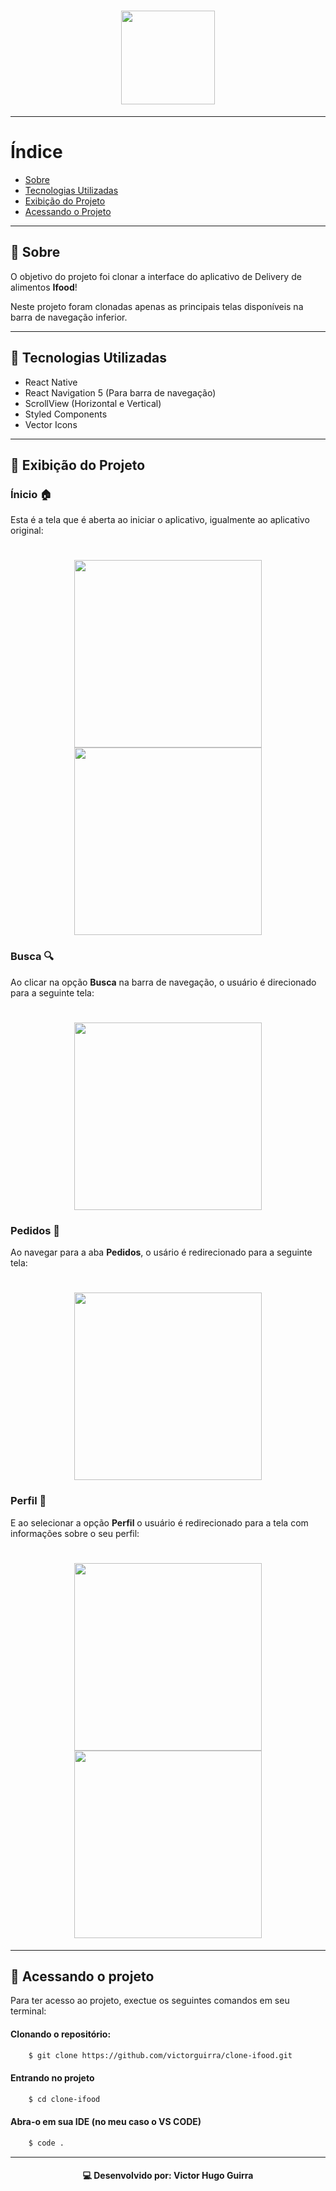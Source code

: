 <h1 align="center">
    <img src="https://logodownload.org/wp-content/uploads/2017/05/ifood-logo.png" width="150">
</h1>

---

# Índice

- [Sobre](#-Sobre)
- [Tecnologias Utilizadas](#-Tecnologias-Utilizadas)
- [Exibição do Projeto](#-Exibição-do-Projeto)
- [Acessando o Projeto](#-Acessando-o-Projeto)

---

## 📔  Sobre

O objetivo do projeto foi clonar a interface do aplicativo de Delivery de alimentos **Ifood**!

Neste projeto foram clonadas apenas as principais telas disponíveis na barra de navegação inferior.

---

##  🚀  Tecnologias Utilizadas

- React Native
- React Navigation 5 (Para barra de navegação)
- ScrollView (Horizontal e Vertical)
- Styled Components
- Vector Icons

---

## 📱  Exibição do Projeto

### Ínicio 🏠

Esta é a tela que é aberta ao iniciar o aplicativo, igualmente ao aplicativo original:

<div align="center">
    <h1>
        <img src="https://ik.imagekit.io/ur6xo9m70i/Home-1_IefcpNYlj.jpeg"  width="300">
        <img src="https://ik.imagekit.io/ur6xo9m70i/Home-2_l4QTtoB4O_.jpeg" width="300">
    </h1>
</div>

### Busca 🔍

Ao clicar na opção **Busca** na barra de navegação, o usuário é direcionado para a seguinte tela:

<h1 align="center">
    <img src="https://ik.imagekit.io/ur6xo9m70i/Search_YVavYvH8tz.jpeg" width="300">
</h1>

### Pedidos 📓 

Ao navegar para a aba **Pedidos**, o usário é redirecionado para a seguinte tela:

<h1 align="center">
    <img src="https://ik.imagekit.io/ur6xo9m70i/Requests_95bqqiQAi.jpeg" width="300">
</h1>

### Perfil 🙋

E ao selecionar a opção **Perfil** o usuário é redirecionado para a tela com informações sobre o seu perfil:

<div align="center">
    <h1>
        <img src="https://ik.imagekit.io/ur6xo9m70i/Profile_-_1_B7mlbupnP.jpeg" width="300">
        <img src="https://ik.imagekit.io/ur6xo9m70i/Profile_-_2_zgqwhFjyF.jpeg" width="300">
    </h1>
</div>

---

## 📂  Acessando o projeto

Para ter acesso ao projeto, exectue os seguintes comandos em seu terminal:


#### Clonando o repositório:

```bash
    $ git clone https://github.com/victorguirra/clone-ifood.git
```

#### Entrando no projeto

```bash
    $ cd clone-ifood
```

#### Abra-o em sua IDE (no meu caso o VS CODE)

```bash
    $ code .
```

---

<h4 align="center">
    💻 Desenvolvido por: Victor Hugo Guirra
</h4>